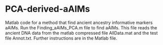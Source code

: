 # PCA-derived-aAIMs
Matlab code for a method that find ancient ancestry informative markers aAIMs.
Run the Finding_aAIMs_PCA.m file to find aAIMs. This file reads the ancient DNA data from the matlab compressed file AllData.mat and the test file Annot.txt.
Further instructions are in the Matlab file.
